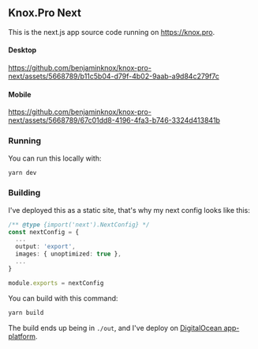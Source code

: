 ## Knox.Pro Next

This is the next.js app source code running on https://knox.pro.

#### Desktop



https://github.com/benjaminknox/knox-pro-next/assets/5668789/b11c5b04-d79f-4b02-9aab-a9d84c279f7c




#### Mobile


https://github.com/benjaminknox/knox-pro-next/assets/5668789/67c01dd8-4196-4fa3-b746-3324d413841b



### Running 

You can run this locally with:

```bash
yarn dev
```

### Building

I've deployed this as a static site, that's why my next config looks like this:

```typescript
/** @type {import('next').NextConfig} */
const nextConfig = {
  ...
  output: 'export',
  images: { unoptimized: true },
  ...
}

module.exports = nextConfig

```

You can build with this command:


```bash
yarn build
```

The build ends up being in `./out`, and I've deploy on [DigitalOcean app-platform](https://www.digitalocean.com/go/app-platform).
